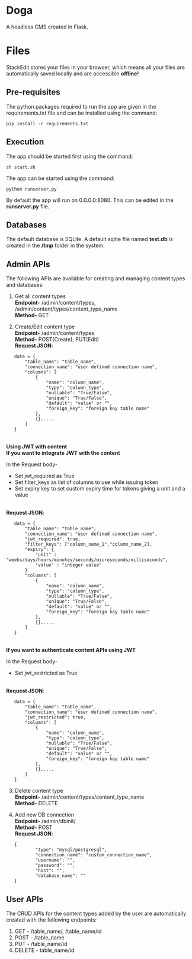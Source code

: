 ﻿# Doga

A headless CMS created in Flask.


# Files

StackEdit stores your files in your browser, which means all your files are automatically saved locally and are accessible **offline!**

## Pre-requisites

The python packages required to run the app are given in the requirements.txt file and can be installed using the command:

    pip install -r requirements.txt

## Execution

The app should be started first using the command:

    sh start.sh
    
The app can be started using the command:

    python runserver.py
 
 By default the app will run on 0.0.0.0:8080.
 This can be edited in the **runserver.py** file.

## Databases
The default database is SQLite. A default sqlite file named **test.db** is created in the **/tmp** folder in the system.

## Admin APIs

The following APIs are available for creating and managing content types and databases:

 1. Get all content types
 <br>**Endpoint-** /admin/content/types, /admin/content/types/content_type_name
 <br>**Method-** GET
	
 2. Create/Edit content type
<br>**Endpoint-** /admin/content/types
<br>**Method-** POST(Create), PUT(Edit)
<br>**Request JSON**:
 ```
	data = {
		"table_name": "table_name",
		"connection_name": "user defined connection name",
		"columns": [
			{
				"name": "column_name",
				"type": "column_type",
				"nullable": "True/False",
				"unique": "True/False", 
				"default": "value" or "",
				"foreign_key": "foreign key table name"
			},
			{}.....
		]
	}
```
<br>**Using JWT with content**
<br>**If you want to integrate JWT with the content**

In the Request body-
- Set jwt_required as True
- Set filter_keys as list of columns to use while issuing token
- Set expiry key to set custom expiry time for tokens giving a unit and a value 

<br>**Request JSON**:
 ```
	data = {
		"table_name": "table_name",
		"connection_name": "user defined connection name",
		"jwt_required": true,
		"filter_keys": ["column_name_1","column_name_2],
		"expiry": {
			"unit" : "weeks/days/hours/minutes/seconds/microseconds/milliseconds",
			"value" : "integer value"
		}
		"columns": [
			{
				"name": "column_name",
				"type": "column_type",
				"nullable": "True/False",
				"unique": "True/False", 
				"default": "value" or "",
				"foreign_key": "foreign key table name"
			},
			{}.....
		]
	}
```

<br>**If you want to authenticate content APIs using JWT** 

In the Request body-
- Set jwt_restricted as True

<br>**Request JSON**:
 ```
	data = {
		"table_name": "table_name",
		"connection_name": "user defined connection name",
		"jwt_restricted": true,
		"columns": [
			{
				"name": "column_name",
				"type": "column_type",
				"nullable": "True/False",
				"unique": "True/False", 
				"default": "value" or "",
				"foreign_key": "foreign key table name"
			},
			{}.....
		]
	}
```

 3. Delete content type
<br>**Endpoint-** /admin/content/types/content_type_name
 <br>**Method-** DELETE
 
 4. Add new DB connection
 <br>**Endpoint-** /admin/dbinit/
 <br>**Method-** POST
 <br>**Request JSON**:
 ```
	{
			"type": "mysql/postgresql",
			"connection_name": "custom_connection_name",
			"username": "",
			"password": "",
			"host": "",
			"database_name": ""
	}
```

## User APIs

The CRUD APIs for the content types added by the user are automatically created with the following endpoints:

 1. GET - /table_name/, /table_name/id
 2. POST - /table_name
 3. PUT - /table_name/id
 4. DELETE - table_name/id

